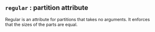 ## `regular` : partition attribute
Regular is an attribute for partitions that takes no arguments.
It enforces that the sizes of the parts are equal.
